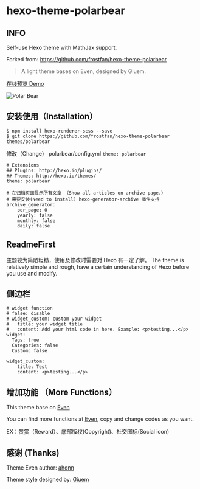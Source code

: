 # hexo-theme-polarbear

## INFO

Self-use Hexo theme with MathJax support.

Forked from: https://github.com/frostfan/hexo-theme-polarbear

> A light theme bases on Even, designed by Giuem.

[在线预览 Demo](https://d2fan.com)

![Polar Bear](https://wx3.sinaimg.cn/large/e942863dly1fd36foz16ij21kw0xwjxw.jpg)

## 安装使用（Installation）
```
$ npm install hexo-renderer-scss --save
$ git clone https://github.com/frostfan/hexo-theme-polarbear themes/polarbear
```

修改（Change） polarbear/config.yml `theme: polarbear`

```
# Extensions
## Plugins: http://hexo.io/plugins/
## Themes: http://hexo.io/themes/
theme: polarbear

# 在归档页面显示所有文章 （Show all articles on archive page.）
# 需要安装(Need to install) hexo-generator-archive 插件支持
archive_generator:
    per_page: 0
    yearly: false
    monthly: false
    daily: false
```

## ReadmeFirst
主题较为简陋粗糙，使用及修改时需要对 Hexo 有一定了解。
The theme is relatively simple and rough, have a certain understanding of Hexo before you use and modify.

## 侧边栏

```
# widget function
# false: disable
# widget_custom: custom your widget
#   title: your widget title
#   content: Add your html code in here. Example: <p>testing...</p>
widget:
  Tags: true
  Categories: false
  Custom: false

widget_custom:
    title: Test
    content: <p>testing...</p>
```

## 增加功能 （More Functions）
This theme base on [Even](https://github.com/ahonn/hexo-theme-even)

You can find more functions at [Even](https://github.com/ahonn/hexo-theme-even),
copy and change codes as you want.

EX：赞赏（Reward）、底部版权(Copyright)、社交图标(Social icon)

## 感谢 (Thanks)

Theme Even author: [ahonn](http://www.ahonn.me/)

Theme style designed by: [Giuem](https://www.giuem.com)
